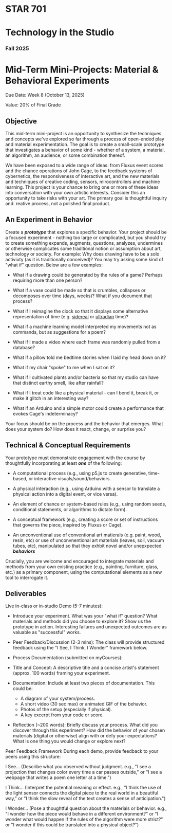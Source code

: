 # STAR 701

# Technology in the Studio

### Fall 2025

# Mid-Term Mini-Projects: Material & Behavioral Experiments


Due Date: Week 8 (October 13, 2025)

Value: 20% of Final Grade

## Objective
This mid-term mini-project is an opportunity to synthesize the techniques and concepts we've explored so far through a process of open-ended play and material experimentation. The goal is to create a small-scale prototype that investigates a behavior of some kind - whether of a system, a material, an algorithm, an audience, or some combination thereof.

We have been exposed to a wide range of ideas: from Fluxus event scores and the chance operations of John Cage, to the feedback systems of cybernetics, the responsiveness of interactive art, and the new materials and techniques of creative coding, sensors, mirocontrollers and machine learning. This project is your chance to bring one or more of these ideas into conversation with your own artistic interests. Consider this an opportunity to take risks with your art. The primary goal is thoughtful inquiry and. reative process, not a polished final product.

## An Experiment in Behavior
Create a **_prototype_** that explores a specific behavior. Your project should be a focused experiment - nothing too large or complicated, but you should try to create something expands, augments, questions, analyzes, undermines or otherwise complicates some traditional notion or assumption about art, technology or society. For example: Why does drawing have to be a solo activiuty (as it is traditionally conceived)? You may try asking some kind of "what if" question. Below are a few examples:

- What if a drawing could be generated by the rules of a game? Perhaps requiring more than one person?

- What if a vase could be made so that is crumbles, collapses or decomposes over time (days, weeks)? What if you document that process?

- What if I reimagine the clock so that it displays some alternative representation of time (e.g. [sidereal](https://en.wikipedia.org/wiki/Sidereal_time) or [ultradian](https://en.wikipedia.org/wiki/Ultradian_rhythm) time)?

- What if a machine learning model interpreted my movements not as commands, but as suggestions for a poem?

- What if I made a video where each frame was randomly pulled from a database?

- What if a pillow told me bedtime stories when I laid my head down on it?

- What if my chair "spoke" to me when I sat on it?

- What if I cultivated plants and/or bacteria so that my studio can have that distinct earthy smell, like after rainfall?

- What if I treat code like a physical material - can I bend it, break it, or make it glitch in an interesting way?

- What if an Arduino and a simple motor could create a performance that evokes Cage's indeterminacy?

Your focus should be on the process and the behavior that emerges. What does your system do? How does it react, change, or surprise you?

## Technical & Conceptual Requirements
Your prototype must demonstrate engagement with the course by thoughtfully incorporating at least **_one_** of the following:

- A computational process (e.g., using p5.js to create generative, time-based, or interactive visuals/sound/behaviors.

- A physical interaction (e.g., using Arduino with a sensor to translate a physical action into a digital event, or vice versa).

- An element of chance or system-based rules (e.g., using random seeds, conditional statements, or algorithms to dictate form).

- A conceptual framework (e.g., creating a score or set of instructions that governs the piece, inspired by Fluxus or Cage).

- An unconventional use of conventional art matierals (e.g. paint, wood, resin, etc) or use of unconvnentional art materials (leaves, soil, vacuum tubes, etc), manipulated so that they exhbit novel and/or unepxpected **_behaviors_**

Crucially, you are welcome and encouraged to integrate materials and methods from your own existing practice (e.g., painting, furniture, glass, etc.) as a primary component, using the computational elements as a new tool to interrogate it.

## Deliverables
Live in-class or in-studio Demo (5-7 minutes):

* Introduce your experiment. What was your "what if" question? What materials and methods did you choose to explore it? Show us the prototype in action. Interesting failures and unexpected outcomes are as valuable as "successful" works.

* Peer Feedback/Discussion (2-3 mins): The class will provide structured feedback using the "I See, I Think, I Wonder" framework below.

* Process Documentation (submitted on myCourses):

* Title and Concept: A descriptive title and a concise artist's statement (approx. 100 words) framing your experiment.

* Documentation: Include at least two pieces of documentation. This could be:
    * A diagram of your system/process.
    * A short video (30 sec max) or animated GIF of the behavior.
    * Photos of the setup (especially if physical).
    * A key excerpt from your code or score.

* Reflection (~200 words): Briefly discuss your process. What did you discover through this experiment? How did the behavior of your chosen materials (digital or otherwise) align with or defy your expectations? What is one thing you would change or explore next?




Peer Feedback Framework
During each demo, provide feedback to your peers using this structure:

I See... (Describe what you observed without judgment. e.g., "I see a projection that changes color every time a car passes outside," or "I see a webpage that writes a poem one letter at a time.")

I Think... (Interpret the potential meaning or effect. e.g., "I think the use of the light sensor connects the digital piece to the real world in a beautiful way," or "I think the slow reveal of the text creates a sense of anticipation.")

I Wonder... (Pose a thoughtful question about the materials or behavior. e.g., "I wonder how the piece would behave in a different environment?" or "I wonder what would happen if the rules of the algorithm were more strict?" or "I wonder if this could be translated into a physical object?")